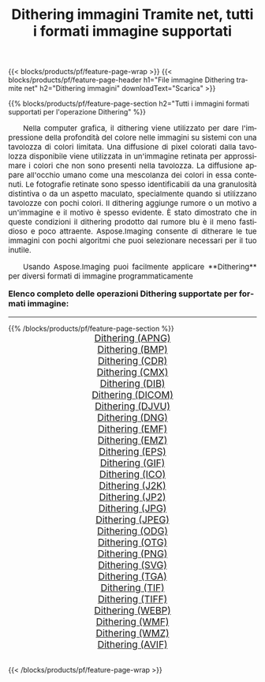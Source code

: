 ﻿---
title: Dithering immagini Tramite net, tutti i formati immagine supportati 
weight: 3920
url: /it/net/dither/ 
lang: it
langdirlevel: 2
locales: zh-hans,ja,it,ru,de,es,fr,nl,id,lt,pl,pt,vi,tr,ko,zh-hant,ar,hi,th,sv,cs,uk,he
description: Usando Aspose.Imaging puoi facilmente Dithering immagini tramite net
---

{{< blocks/products/pf/feature-page-wrap >}}
{{< blocks/products/pf/feature-page-header h1="File immagine Dithering tramite net" h2="Dithering immagini" downloadText="Scarica" >}}


{{% blocks/products/pf/feature-page-section  h2="Tutti i immagini formati supportati per l'operazione Dithering" %}}
<p align="justify" style="text-indent:2em;font-size:15px;">
Nella computer grafica, il dithering viene utilizzato per dare l'impressione della profondità del colore nelle immagini su sistemi con una tavolozza di colori limitata. Una diffusione di pixel colorati dalla tavolozza disponibile viene utilizzata in un'immagine retinata per approssimare i colori che non sono presenti nella tavolozza. La diffusione appare all'occhio umano come una mescolanza dei colori in essa contenuti. Le fotografie retinate sono spesso identificabili da una granulosità distintiva o da un aspetto maculato, specialmente quando si utilizzano tavolozze con pochi colori. Il dithering aggiunge rumore o un motivo a un'immagine e il motivo è spesso evidente. È stato dimostrato che in queste condizioni il dithering prodotto dal rumore blu è il meno fastidioso e poco attraente. Aspose.Imaging consente di ditherare le tue immagini con pochi algoritmi che puoi selezionare necessari per il tuo inutile.
</p>
<p align="justify" style="text-indent:2em;font-size:15px;">
Usando Aspose.Imaging puoi facilmente applicare **Dithering** per diversi formati di immagine programmaticamente
</p>
<h3 style="margin-top:16px;">
Elenco completo delle operazioni Dithering supportate per formati immagine:
</h3>
<hr/>
{{% /blocks/products/pf/feature-page-section %}}
<div class="container-fluid productfamilypage bg-gray">
    <div class="convertypes bg-gray agp-content section">
        <div class="container">
		<div class="row other-converters" style="gap: 10px;font-size: 19px;text-align:center;">
		    <div class='col-md-3 other-converter remove-lp remove-rp'><a href="/imaging/it/net/dither/apng/" style="padding:15px;">Dithering (APNG)</a></div><div class='col-md-3 other-converter remove-lp remove-rp'><a href="/imaging/it/net/dither/bmp/" style="padding:15px;">Dithering (BMP)</a></div><div class='col-md-3 other-converter remove-lp remove-rp'><a href="/imaging/it/net/dither/cdr/" style="padding:15px;">Dithering (CDR)</a></div><div class='col-md-3 other-converter remove-lp remove-rp'><a href="/imaging/it/net/dither/cmx/" style="padding:15px;">Dithering (CMX)</a></div><div class='col-md-3 other-converter remove-lp remove-rp'><a href="/imaging/it/net/dither/dib/" style="padding:15px;">Dithering (DIB)</a></div><div class='col-md-3 other-converter remove-lp remove-rp'><a href="/imaging/it/net/dither/dicom/" style="padding:15px;">Dithering (DICOM)</a></div><div class='col-md-3 other-converter remove-lp remove-rp'><a href="/imaging/it/net/dither/djvu/" style="padding:15px;">Dithering (DJVU)</a></div><div class='col-md-3 other-converter remove-lp remove-rp'><a href="/imaging/it/net/dither/dng/" style="padding:15px;">Dithering (DNG)</a></div><div class='col-md-3 other-converter remove-lp remove-rp'><a href="/imaging/it/net/dither/emf/" style="padding:15px;">Dithering (EMF)</a></div><div class='col-md-3 other-converter remove-lp remove-rp'><a href="/imaging/it/net/dither/emz/" style="padding:15px;">Dithering (EMZ)</a></div><div class='col-md-3 other-converter remove-lp remove-rp'><a href="/imaging/it/net/dither/eps/" style="padding:15px;">Dithering (EPS)</a></div><div class='col-md-3 other-converter remove-lp remove-rp'><a href="/imaging/it/net/dither/gif/" style="padding:15px;">Dithering (GIF)</a></div><div class='col-md-3 other-converter remove-lp remove-rp'><a href="/imaging/it/net/dither/ico/" style="padding:15px;">Dithering (ICO)</a></div><div class='col-md-3 other-converter remove-lp remove-rp'><a href="/imaging/it/net/dither/j2k/" style="padding:15px;">Dithering (J2K)</a></div><div class='col-md-3 other-converter remove-lp remove-rp'><a href="/imaging/it/net/dither/jp2/" style="padding:15px;">Dithering (JP2)</a></div><div class='col-md-3 other-converter remove-lp remove-rp'><a href="/imaging/it/net/dither/jpg/" style="padding:15px;">Dithering (JPG)</a></div><div class='col-md-3 other-converter remove-lp remove-rp'><a href="/imaging/it/net/dither/jpeg/" style="padding:15px;">Dithering (JPEG)</a></div><div class='col-md-3 other-converter remove-lp remove-rp'><a href="/imaging/it/net/dither/odg/" style="padding:15px;">Dithering (ODG)</a></div><div class='col-md-3 other-converter remove-lp remove-rp'><a href="/imaging/it/net/dither/otg/" style="padding:15px;">Dithering (OTG)</a></div><div class='col-md-3 other-converter remove-lp remove-rp'><a href="/imaging/it/net/dither/png/" style="padding:15px;">Dithering (PNG)</a></div><div class='col-md-3 other-converter remove-lp remove-rp'><a href="/imaging/it/net/dither/svg/" style="padding:15px;">Dithering (SVG)</a></div><div class='col-md-3 other-converter remove-lp remove-rp'><a href="/imaging/it/net/dither/tga/" style="padding:15px;">Dithering (TGA)</a></div><div class='col-md-3 other-converter remove-lp remove-rp'><a href="/imaging/it/net/dither/tif/" style="padding:15px;">Dithering (TIF)</a></div><div class='col-md-3 other-converter remove-lp remove-rp'><a href="/imaging/it/net/dither/tiff/" style="padding:15px;">Dithering (TIFF)</a></div><div class='col-md-3 other-converter remove-lp remove-rp'><a href="/imaging/it/net/dither/webp/" style="padding:15px;">Dithering (WEBP)</a></div><div class='col-md-3 other-converter remove-lp remove-rp'><a href="/imaging/it/net/dither/wmf/" style="padding:15px;">Dithering (WMF)</a></div><div class='col-md-3 other-converter remove-lp remove-rp'><a href="/imaging/it/net/dither/wmz/" style="padding:15px;">Dithering (WMZ)</a></div><div class='col-md-3 other-converter remove-lp remove-rp'><a href="/imaging/it/net/dither/avif/" style="padding:15px;">Dithering (AVIF)</a></div>
                </div>
        </div>
    </div>
</div>
<br/>

{{< /blocks/products/pf/feature-page-wrap >}}
